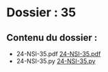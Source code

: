 # Dossier : 35
 
 ## Contenu du dossier : 
- 24-NSI-35.pdf [24-NSI-35.pdf](./24-NSI-35.pdf)
- 24-NSI-35.py [24-NSI-35.py](./24-NSI-35.py)
